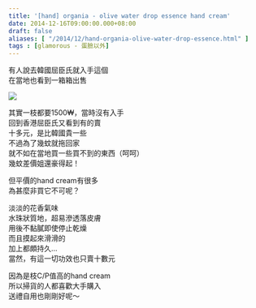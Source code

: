 ```yaml
---
title: '[hand] organia - olive water drop essence hand cream'
date: 2014-12-16T09:00:00.000+08:00
draft: false
aliases: [ "/2014/12/hand-organia-olive-water-drop-essence.html" ]
tags : [glamorous - 蛋臉以外]
---
```


有人說去韓國屈臣氏就入手這個  
在當地也看到一箱箱出售  

[![](https://farm9.staticflickr.com/8574/15390642293_c7d884a0e7_z.jpg)](https://farm9.staticflickr.com/8574/15390642293_c7d884a0e7_z.jpg)

其實一枝都要1500₩，當時沒有入手  
回到香港屈臣氏又看到有的賣  
十多元，是比韓國貴一些  
不過為了幾蚊就拖回家  
就不如在當地買一些買不到的東西（呵呵）  
幾蚊差價姐還豪得起！  
  
但平價的hand cream有很多  
為甚麼非買它不可呢？  
  
淡淡的花香氣味  
水珠狀質地，超易滲透落皮膚  
用後不黏膩即使停止乾燥  
而且摸起來滑滑的  
加上都頗持久...  
當然，有這一切功效也只賣十數元  
  
因為是枝C/P值高的hand cream  
所以掃貨的人都喜歡大手購入  
送禮自用也剛剛好呢～